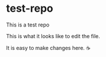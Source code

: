 # test-repo
This is a test repo

This is what it looks like to edit the file.

It is easy to make changes here.
:coffee:
